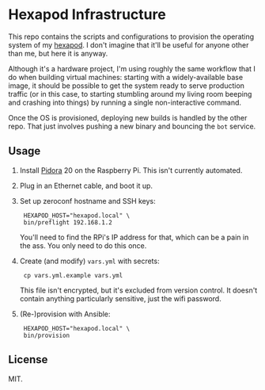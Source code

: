 # Hexapod Infrastructure

This repo contains the scripts and configurations to provision the operating
system of my [hexapod](http://github.com/adammck/hexapod). I don't imagine that
it'll be useful for anyone other than me, but here it is anyway.

Although it's a hardware project, I'm using roughly the same workflow that I do
when building virtual machines: starting with a widely-available base image, it
should be possible to get the system ready to serve production traffic (or in
this case, to starting stumbling around my living room beeping and crashing into
things) by running a single non-interactive command.

Once the OS is provisioned, deploying new builds is handled by the other repo.
That just involves pushing a new binary and bouncing the `bot` service.


## Usage

1. Install [Pidora](http://pidora.ca) 20 on the Raspberry Pi. This isn't
   currently automated.

2. Plug in an Ethernet cable, and boot it up.

3. Set up zeroconf hostname and SSH keys:

        HEXAPOD_HOST="hexapod.local" \
        bin/preflight 192.168.1.2

    You'll need to find the RPi's IP address for that, which can be a pain in
    the ass. You only need to do this once.

4. Create (and modify) `vars.yml` with secrets:

        cp vars.yml.example vars.yml

    This file isn't encrypted, but it's excluded from version control. It
    doesn't contain anything particularly sensitive, just the wifi password.

5. (Re-)provision with Ansible:

        HEXAPOD_HOST="hexapod.local" \
        bin/provision


## License

MIT.
